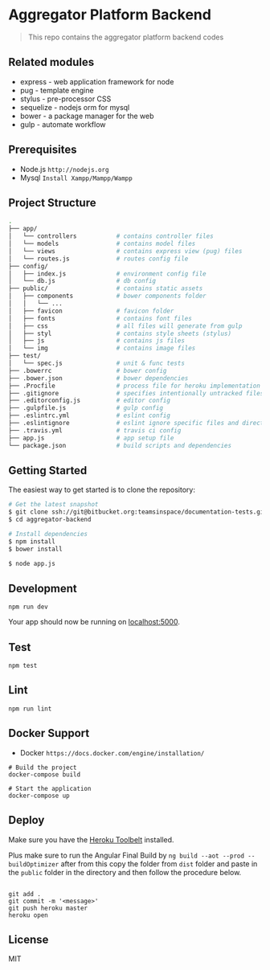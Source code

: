 Aggregator Platform Backend
==================================

> This repo contains the aggregator platform backend codes

## Related modules

* express - web application framework for node
* pug - template engine
* stylus - pre-processor CSS
* sequelize - nodejs orm for mysql
* bower - a package manager for the web
* gulp - automate workflow

## Prerequisites

* Node.js `http://nodejs.org`
* Mysql `Install Xampp/Mampp/Wampp`

## Project Structure
```sh
.
├── app/
│   └── controllers           # contains controller files
│   └── models                # contains model files
│   └── views                 # contains express view (pug) files
│   └── routes.js             # routes config file
├── config/
│   ├── index.js              # environment config file
│   └── db.js                 # db config
├── public/                   # contains static assets
│   ├── components            # bower components folder
│   │   └── ...
│   ├── favicon               # favicon folder
│   ├── fonts                 # contains font files
│   ├── css                   # all files will generate from gulp
│   ├── styl                  # contains style sheets (stylus)
│   ├── js                    # contains js files
│   └── img                   # contains image files
├── test/
│   └── spec.js               # unit & func tests
├── .bowerrc                  # bower config
├── .bower.json               # bower dependencies
├── .Procfile                 # process file for heroku implementation
├── .gitignore                # specifies intentionally untracked files to ignore
├── .editorconfig.js          # editor config
├── .gulpfile.js              # gulp config
├── .eslintrc.yml             # eslint config
├── .eslintignore             # eslint ignore specific files and directories config file
├── .travis.yml               # travis ci config
├── app.js                    # app setup file
└── package.json              # build scripts and dependencies

```

## Getting Started

The easiest way to get started is to clone the repository:

```sh
# Get the latest snapshot
$ git clone ssh://git@bitbucket.org:teamsinspace/documentation-tests.git aggregator-backend
$ cd aggregator-backend

# Install dependencies
$ npm install
$ bower install

$ node app.js
```

## Development

    npm run dev
    
Your app should now be running on [localhost:5000](http://localhost:5000/).

## Test

    npm test

## Lint

    npm run lint

## Docker Support

* Docker `https://docs.docker.com/engine/installation/`

```
# Build the project
docker-compose build  

# Start the application
docker-compose up
```

## Deploy

Make sure you have the [Heroku Toolbelt](https://toolbelt.heroku.com/) installed.

Plus make sure to run the Angular Final Build by `ng build --aot --prod --buildOptimizer`
after from this copy the folder from `dist` folder and paste in the `public` folder in the
directory and then follow the procedure below.

```

git add .
git commit -m '<message>'
git push heroku master
heroku open
```

## License

MIT
